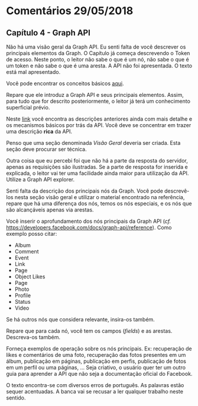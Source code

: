 # Comentários 29/05/2018

## Capítulo 4 - Graph API

Não há uma visão geral da Graph API. Eu senti falta de você descrever os principais elementos da Graph. O Capítulo já começa descrevendo o Token de acesso. Neste ponto, o leitor não sabe o que é um nó, não sabe o que é um token e não sabe o que é uma aresta. A API não foi apresentada. O texto está mal apresentado.


Você pode encontrar os conceitos básicos [aqui](https://developers.facebook.com/docs/graph-api/overview).

Repare que ele introduz a Graph API e seus principais elementos. Assim, para tudo que for descrito posteriormente, o leitor já terá um conhecimento superficial prévio.

Neste [link](https://developers.facebook.com/docs/graph-api/using-graph-api) você encontra as descrições anteriores ainda com mais detalhe e os mecanismos básicos por trás da API. Você deve se concentrar em trazer uma descrição **rica** da API.

Penso que uma seção denominada *Visão Geral* deveria ser criada. Esta seção deve procurar ser técnica.

Outra coisa que eu percebi foi que não há a parte da resposta do servidor, apenas as requisições são ilustradas. Se a parte de resposta for inserida e explicada, o leitor vai ter uma facilidade ainda maior para utilização da API. Utilize a Graph API explorer.

Senti falta da descrição dos principais nós da Graph. Você pode descrevê-los nesta seção visão geral e utilizar o material encontrado na referência, repare que há uma diferença dos nós, temos os nós especiais, e os nós que são alcançáveis apenas via arestas.

Você inserir o aprofundamento dos nós principais da Graph API (*cf.* https://developers.facebook.com/docs/graph-api/reference). Como exemplo posso citar:
- Album
- Comment
- Event
- Link
- Page
- Object Likes
- Page
- Photo
- Profile
- Status
- Video 

Se há outros nós que considera relevante, insira-os também.

Repare que para cada nó, você tem os campos (*fields*) e as arestas. Descreva-os também.

Forneça exemplos de operação sobre os nós principais. Ex: recuperação de likes e comentários de uma foto, recuperação das fotos presentes em um álbum, publicação em páginas, publicação em perfis, publicação de fotos em um perfil ou uma páginas, ... Seja criativo, o usuário quer ter um outro guia para aprender a API que não seja a documentação oficial do Facebook.


O texto encontra-se com diversos erros de português. As palavras estão sequer acentuadas. A banca vai se recusar a ler qualquer trabalho neste sentido.
